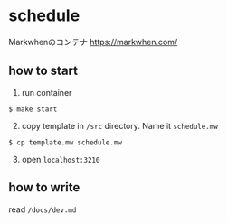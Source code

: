 # schedule
Markwhenのコンテナ https://markwhen.com/

## how to start
1. run container 
```
$ make start
```

2. copy template in `/src` directory. Name it `schedule.mw`
```
$ cp template.mw schedule.mw
```

3. open `localhost:3210`

## how to write
read `/docs/dev.md`